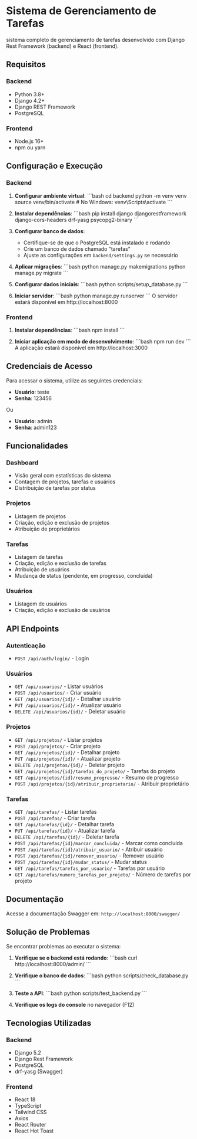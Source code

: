 # Sistema de Gerenciamento de Tarefas

sistema completo de gerenciamento de tarefas desenvolvido com Django Rest Framework (backend) e React (frontend).

## Requisitos

### Backend
- Python 3.8+
- Django 4.2+
- Django REST Framework
- PostgreSQL

### Frontend
- Node.js 16+
- npm ou yarn

## Configuração e Execução

### Backend

1. **Configurar ambiente virtual**:
   \`\`\`bash
   cd backend
   python -m venv venv
   source venv/bin/activate  # No Windows: venv\Scripts\activate
   \`\`\`

2. **Instalar dependências**:
   \`\`\`bash
   pip install django djangorestframework django-cors-headers drf-yasg psycopg2-binary
   \`\`\`

3. **Configurar banco de dados**:
   - Certifique-se de que o PostgreSQL está instalado e rodando
   - Crie um banco de dados chamado "tarefas"
   - Ajuste as configurações em `backend/settings.py` se necessário

4. **Aplicar migrações**:
   \`\`\`bash
   python manage.py makemigrations
   python manage.py migrate
   \`\`\`

5. **Configurar dados iniciais**:
   \`\`\`bash
   python scripts/setup_database.py
   \`\`\`

6. **Iniciar servidor**:
   \`\`\`bash
   python manage.py runserver
   \`\`\`
   O servidor estará disponível em http://localhost:8000

### Frontend

1. **Instalar dependências**:
   \`\`\`bash
   npm install
   \`\`\`

2. **Iniciar aplicação em modo de desenvolvimento**:
   \`\`\`bash
   npm run dev
   \`\`\`
   A aplicação estará disponível em http://localhost:3000

## Credenciais de Acesso

Para acessar o sistema, utilize as seguintes credenciais:

- **Usuário**: teste
- **Senha**: 123456

Ou

- **Usuário**: admin
- **Senha**: admin123

## Funcionalidades

### Dashboard
- Visão geral com estatísticas do sistema
- Contagem de projetos, tarefas e usuários
- Distribuição de tarefas por status

### Projetos
- Listagem de projetos
- Criação, edição e exclusão de projetos
- Atribuição de proprietários

### Tarefas
- Listagem de tarefas
- Criação, edição e exclusão de tarefas
- Atribuição de usuários
- Mudança de status (pendente, em progresso, concluída)

### Usuários
- Listagem de usuários
- Criação, edição e exclusão de usuários

## API Endpoints

### Autenticação
- `POST /api/auth/login/` - Login

### Usuários
- `GET /api/usuarios/` - Listar usuários
- `POST /api/usuarios/` - Criar usuário
- `GET /api/usuarios/{id}/` - Detalhar usuário
- `PUT /api/usuarios/{id}/` - Atualizar usuário
- `DELETE /api/usuarios/{id}/` - Deletar usuário

### Projetos
- `GET /api/projetos/` - Listar projetos
- `POST /api/projetos/` - Criar projeto
- `GET /api/projetos/{id}/` - Detalhar projeto
- `PUT /api/projetos/{id}/` - Atualizar projeto
- `DELETE /api/projetos/{id}/` - Deletar projeto
- `GET /api/projetos/{id}/tarefas_do_projeto/` - Tarefas do projeto
- `GET /api/projetos/{id}/resumo_progresso/` - Resumo de progresso
- `POST /api/projetos/{id}/atribuir_proprietario/` - Atribuir proprietário

### Tarefas
- `GET /api/tarefas/` - Listar tarefas
- `POST /api/tarefas/` - Criar tarefa
- `GET /api/tarefas/{id}/` - Detalhar tarefa
- `PUT /api/tarefas/{id}/` - Atualizar tarefa
- `DELETE /api/tarefas/{id}/` - Deletar tarefa
- `POST /api/tarefas/{id}/marcar_concluida/` - Marcar como concluída
- `POST /api/tarefas/{id}/atribuir_usuario/` - Atribuir usuário
- `POST /api/tarefas/{id}/remover_usuario/` - Remover usuário
- `POST /api/tarefas/{id}/mudar_status/` - Mudar status
- `GET /api/tarefas/tarefas_por_usuario/` - Tarefas por usuário
- `GET /api/tarefas/numero_tarefas_por_projeto/` - Número de tarefas por projeto

## Documentação

Acesse a documentação Swagger em: `http://localhost:8000/swagger/`

## Solução de Problemas

Se encontrar problemas ao executar o sistema:

1. **Verifique se o backend está rodando**:
   \`\`\`bash
   curl http://localhost:8000/admin/
   \`\`\`

2. **Verifique o banco de dados**:
   \`\`\`bash
   python scripts/check_database.py
   \`\`\`

3. **Teste a API**:
   \`\`\`bash
   python scripts/test_backend.py
   \`\`\`

4. **Verifique os logs do console** no navegador (F12)

## Tecnologias Utilizadas

### Backend
- Django 5.2
- Django Rest Framework
- PostgreSQL
- drf-yasg (Swagger)

### Frontend
- React 18
- TypeScript
- Tailwind CSS
- Axios
- React Router
- React Hot Toast
